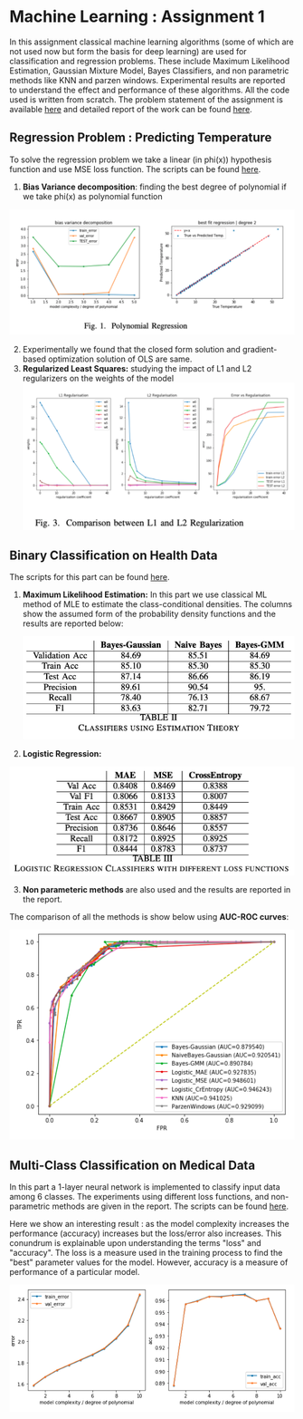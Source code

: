 # Machine Learning : Assignment 1	

In this assignment classical machine learning algorithms (some of which are not used now but form the basis for deep learning) are used for classification and regression problems. These include Maximum Likelihood Estimation, Gaussian Mixture Model, Bayes Classifiers, and non parametric methods like KNN and parzen windows. Experimental results are reported to understand the effect and performance of these algorithms. All the code used is written from scratch. The problem statement of the assignment is available [here](./409_2020_Assignment_1.pdf) and detailed report of the work can be found [here](./Report.pdf).

## Regression Problem : Predicting Temperature 

To solve the regression problem we take a linear (in phi(x)) hypothesis function and use MSE loss function. The scripts can be found [here](./Scripts/Q1/).

1. **Bias Variance decomposition**: finding the best degree of polynomial if we take phi(x) as polynomial function

![Fig1](./Readme_Images/Fig1.png)

2. Experimentally we found that the closed form solution and gradient-based optimization solution of OLS are same.
3. **Regularized Least Squares:** studying the impact of L1 and L2 regularizers on the weights of the model![Screenshot 2021-05-23 at 20.57.11](./Readme_Images/fig3.png)

## Binary Classification on Health Data

The scripts for this part can be found [here](./Scripts/Q2/).

1. **Maximum Likelihood Estimation:** In this part we use classical ML method of MLE to estimate the class-conditional densities. The columns show the assumed form of the probability density functions and the results are reported below:

   ![table2](./Readme_Images/table2.png)

2. **Logistic Regression:** 

![table3](./Readme_Images/table3.png)

3. **Non parameteric methods** are also used and the results are reported in the report. 

The comparison of all the methods is show below using **AUC-ROC curves**:

![fig6](./Readme_Images/fig6.png)

## Multi-Class Classification on Medical Data 

In this part a 1-layer neural network is implemented to classify input data among 6 classes. The experiments using different loss functions, and non-parametric methods are given in the report. The scripts can be found [here](./Scripts/Q2/). 

Here we show an interesting result : as the model complexity increases the performance (accuracy) increases but the loss/error also increases. This conundrum is explainable upon understanding the terms "loss" and "accuracy". The loss is a measure used in the training process to find the "best" parameter values for the model. However, accuracy is a measure of performance of a particular model.

![fig12](./Readme_Images/fig12.png) 

